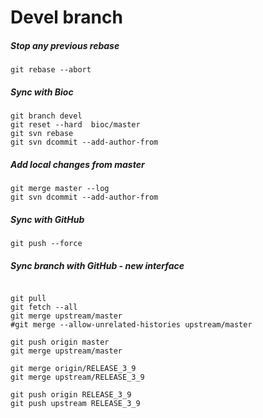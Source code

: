 # Devel branch

##### Stop any previous rebase 
```
git rebase --abort
```

##### Sync with Bioc
```
git branch devel
git reset --hard  bioc/master
git svn rebase
git svn dcommit --add-author-from
```

##### Add local changes from master 
```
git merge master --log
git svn dcommit --add-author-from
```

##### Sync with GitHub
```
git push --force
```

##### Sync branch with GitHub - new interface

```

git pull
git fetch --all
git merge upstream/master
#git merge --allow-unrelated-histories upstream/master

git push origin master
git merge upstream/master

git merge origin/RELEASE_3_9
git merge upstream/RELEASE_3_9

git push origin RELEASE_3_9
git push upstream RELEASE_3_9

```





